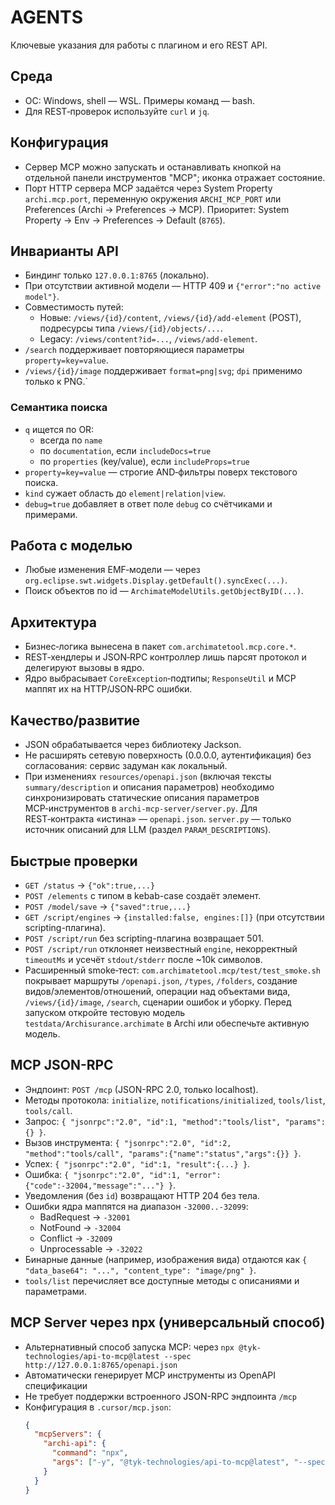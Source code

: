 # AGENTS

Ключевые указания для работы с плагином и его REST API.

## Среда
- ОС: Windows, shell — WSL. Примеры команд — bash.
- Для REST‑проверок используйте `curl` и `jq`.

## Конфигурация
- Сервер MCP можно запускать и останавливать кнопкой на отдельной панели инструментов "MCP"; иконка отражает состояние.
- Порт HTTP сервера MCP задаётся через System Property `archi.mcp.port`, переменную окружения `ARCHI_MCP_PORT` или Preferences (Archi → Preferences → MCP). Приоритет: System Property → Env → Preferences → Default (`8765`).

## Инварианты API
- Биндинг только `127.0.0.1:8765` (локально).
- При отсутствии активной модели — HTTP 409 и `{"error":"no active model"}`.
- Совместимость путей:
  - Новые: `/views/{id}/content`, `/views/{id}/add-element` (POST), подресурсы типа `/views/{id}/objects/...`.
  - Legacy: `/views/content?id=...`, `/views/add-element`.
- `/search` поддерживает повторяющиеся параметры `property=key=value`.
- `/views/{id}/image` поддерживает `format=png|svg`; `dpi` применимо только к PNG.`

### Семантика поиска
- `q` ищется по OR:
  - всегда по `name`
  - по `documentation`, если `includeDocs=true`
  - по `properties` (key/value), если `includeProps=true`
- `property=key=value` — строгие AND‑фильтры поверх текстового поиска.
- `kind` сужает область до `element|relation|view`.
- `debug=true` добавляет в ответ поле `debug` со счётчиками и примерами.

## Работа с моделью
- Любые изменения EMF‑модели — через `org.eclipse.swt.widgets.Display.getDefault().syncExec(...)`.
- Поиск объектов по id — `ArchimateModelUtils.getObjectByID(...)`.

## Архитектура
- Бизнес‑логика вынесена в пакет `com.archimatetool.mcp.core.*`.
- REST‑хендлеры и JSON‑RPC контроллер лишь парсят протокол и делегируют вызовы в ядро.
- Ядро выбрасывает `CoreException`‑подтипы; `ResponseUtil` и MCP маппят их на HTTP/JSON‑RPC ошибки.

## Качество/развитие
- JSON обрабатывается через библиотеку Jackson.
- Не расширять сетевую поверхность (0.0.0.0, аутентификация) без согласования: сервис задуман как локальный.
- При изменениях `resources/openapi.json` (включая тексты `summary/description` и описания параметров)
  необходимо синхронизировать статические описания параметров MCP‑инструментов в `archi-mcp-server/server.py`.
  Для REST‑контракта «истина» — `openapi.json`. `server.py` — только источник описаний для LLM (раздел `PARAM_DESCRIPTIONS`).

## Быстрые проверки
- `GET /status` → `{"ok":true,...}`
- `POST /elements` с типом в kebab-case создаёт элемент.
- `POST /model/save` → `{"saved":true,...}`
- `GET /script/engines` → `{installed:false, engines:[]}` (при отсутствии scripting-плагина).
- `POST /script/run` без scripting-плагина возвращает 501.
- `POST /script/run` отклоняет неизвестный `engine`, некорректный `timeoutMs` и усечёт `stdout/stderr` после ~10k символов.
- Расширенный smoke‑тест: `com.archimatetool.mcp/test/test_smoke.sh` покрывает маршруты
  `/openapi.json`, `/types`, `/folders`, создание видов/элементов/отношений,
  операции над объектами вида, `/views/{id}/image`, `/search`, сценарии ошибок и уборку.
  Перед запуском откройте тестовую модель `testdata/Archisurance.archimate` в Archi или
  обеспечьте активную модель.

## MCP JSON-RPC
- Эндпоинт: `POST /mcp` (JSON-RPC 2.0, только localhost).
- Методы протокола: `initialize`, `notifications/initialized`, `tools/list`, `tools/call`.
- Запрос: `{ "jsonrpc":"2.0", "id":1, "method":"tools/list", "params":{} }`.
- Вызов инструмента: `{ "jsonrpc":"2.0", "id":2, "method":"tools/call", "params":{"name":"status","args":{}} }`.
- Успех: `{ "jsonrpc":"2.0", "id":1, "result":{...} }`.
- Ошибка: `{ "jsonrpc":"2.0", "id":1, "error":{"code":-32004,"message":"..."} }`.
- Уведомления (без `id`) возвращают HTTP 204 без тела.
- Ошибки ядра маппятся на диапазон `-32000..-32099`:
  - BadRequest → `-32001`
  - NotFound → `-32004`
  - Conflict → `-32009`
  - Unprocessable → `-32022`
- Бинарные данные (например, изображения вида) отдаются как `{ "data_base64": "...", "content_type": "image/png" }`.
- `tools/list` перечисляет все доступные методы с описаниями и параметрами.

## MCP Server через npx (универсальный способ)
- Альтернативный способ запуска MCP: через `npx @tyk-technologies/api-to-mcp@latest --spec http://127.0.0.1:8765/openapi.json`
- Автоматически генерирует MCP инструменты из OpenAPI спецификации
- Не требует поддержки встроенного JSON-RPC эндпоинта `/mcp`
- Конфигурация в `.cursor/mcp.json`:
  ```json
  {
    "mcpServers": {
      "archi-api": {
        "command": "npx",
        "args": ["-y", "@tyk-technologies/api-to-mcp@latest", "--spec", "http://127.0.0.1:8765/openapi.json"]
      }
    }
  }
  ```
